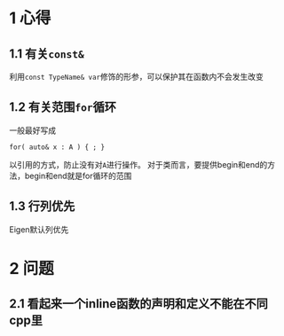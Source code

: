 # 1 心得
## 1.1 有关`const&`
利用`const TypeName& var`修饰的形参，可以保护其在函数内不会发生改变
##  1.2 有关范围`for`循环
一般最好写成
```
for( auto& x : A ) { ; }
```
以引用的方式，防止没有对`A`进行操作。
对于类而言，要提供begin和end的方法，begin和end就是for循环的范围
## 1.3 行列优先
Eigen默认列优先
# 2 问题
## 2.1 看起来一个inline函数的声明和定义不能在不同cpp里